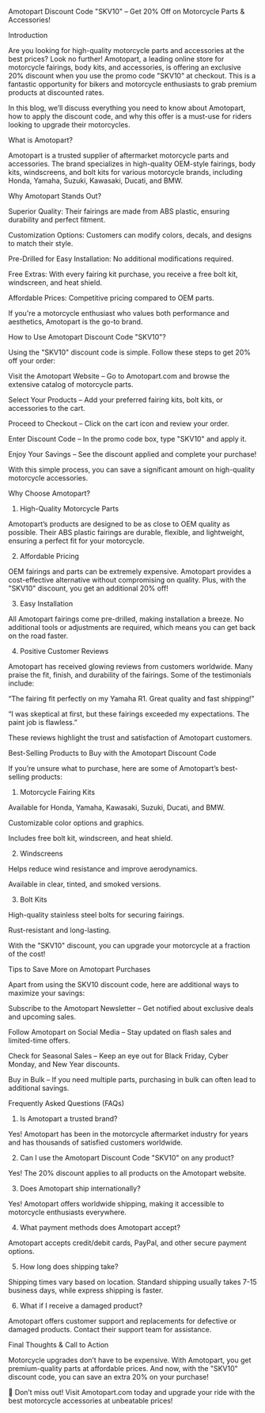 Amotopart Discount Code "SKV10" – Get 20% Off on Motorcycle Parts & Accessories!

Introduction

Are you looking for high-quality motorcycle parts and accessories at the best prices? Look no further! Amotopart, a leading online store for motorcycle fairings, body kits, and accessories, is offering an exclusive 20% discount when you use the promo code "SKV10" at checkout. This is a fantastic opportunity for bikers and motorcycle enthusiasts to grab premium products at discounted rates.

In this blog, we’ll discuss everything you need to know about Amotopart, how to apply the discount code, and why this offer is a must-use for riders looking to upgrade their motorcycles.

What is Amotopart?

Amotopart is a trusted supplier of aftermarket motorcycle parts and accessories. The brand specializes in high-quality OEM-style fairings, body kits, windscreens, and bolt kits for various motorcycle brands, including Honda, Yamaha, Suzuki, Kawasaki, Ducati, and BMW.

Why Amotopart Stands Out?

Superior Quality: Their fairings are made from ABS plastic, ensuring durability and perfect fitment.

Customization Options: Customers can modify colors, decals, and designs to match their style.

Pre-Drilled for Easy Installation: No additional modifications required.

Free Extras: With every fairing kit purchase, you receive a free bolt kit, windscreen, and heat shield.

Affordable Prices: Competitive pricing compared to OEM parts.

If you're a motorcycle enthusiast who values both performance and aesthetics, Amotopart is the go-to brand.

How to Use Amotopart Discount Code "SKV10"?

Using the "SKV10" discount code is simple. Follow these steps to get 20% off your order:

Visit the Amotopart Website – Go to Amotopart.com and browse the extensive catalog of motorcycle parts.

Select Your Products – Add your preferred fairing kits, bolt kits, or accessories to the cart.

Proceed to Checkout – Click on the cart icon and review your order.

Enter Discount Code – In the promo code box, type "SKV10" and apply it.

Enjoy Your Savings – See the discount applied and complete your purchase!

With this simple process, you can save a significant amount on high-quality motorcycle accessories.

Why Choose Amotopart?

1. High-Quality Motorcycle Parts

Amotopart’s products are designed to be as close to OEM quality as possible. Their ABS plastic fairings are durable, flexible, and lightweight, ensuring a perfect fit for your motorcycle.

2. Affordable Pricing

OEM fairings and parts can be extremely expensive. Amotopart provides a cost-effective alternative without compromising on quality. Plus, with the "SKV10" discount, you get an additional 20% off!

3. Easy Installation

All Amotopart fairings come pre-drilled, making installation a breeze. No additional tools or adjustments are required, which means you can get back on the road faster.

4. Positive Customer Reviews

Amotopart has received glowing reviews from customers worldwide. Many praise the fit, finish, and durability of the fairings. Some of the testimonials include:

“The fairing fit perfectly on my Yamaha R1. Great quality and fast shipping!”

“I was skeptical at first, but these fairings exceeded my expectations. The paint job is flawless.”

These reviews highlight the trust and satisfaction of Amotopart customers.

Best-Selling Products to Buy with the Amotopart Discount Code

If you’re unsure what to purchase, here are some of Amotopart’s best-selling products:

1. Motorcycle Fairing Kits

Available for Honda, Yamaha, Kawasaki, Suzuki, Ducati, and BMW.

Customizable color options and graphics.

Includes free bolt kit, windscreen, and heat shield.

2. Windscreens

Helps reduce wind resistance and improve aerodynamics.

Available in clear, tinted, and smoked versions.

3. Bolt Kits

High-quality stainless steel bolts for securing fairings.

Rust-resistant and long-lasting.

With the "SKV10" discount, you can upgrade your motorcycle at a fraction of the cost!

Tips to Save More on Amotopart Purchases

Apart from using the SKV10 discount code, here are additional ways to maximize your savings:

Subscribe to the Amotopart Newsletter – Get notified about exclusive deals and upcoming sales.

Follow Amotopart on Social Media – Stay updated on flash sales and limited-time offers.

Check for Seasonal Sales – Keep an eye out for Black Friday, Cyber Monday, and New Year discounts.

Buy in Bulk – If you need multiple parts, purchasing in bulk can often lead to additional savings.

Frequently Asked Questions (FAQs)

1. Is Amotopart a trusted brand?

Yes! Amotopart has been in the motorcycle aftermarket industry for years and has thousands of satisfied customers worldwide.

2. Can I use the Amotopart Discount Code "SKV10" on any product?

Yes! The 20% discount applies to all products on the Amotopart website.

3. Does Amotopart ship internationally?

Yes! Amotopart offers worldwide shipping, making it accessible to motorcycle enthusiasts everywhere.

4. What payment methods does Amotopart accept?

Amotopart accepts credit/debit cards, PayPal, and other secure payment options.

5. How long does shipping take?

Shipping times vary based on location. Standard shipping usually takes 7-15 business days, while express shipping is faster.

6. What if I receive a damaged product?

Amotopart offers customer support and replacements for defective or damaged products. Contact their support team for assistance.

Final Thoughts & Call to Action

Motorcycle upgrades don’t have to be expensive. With Amotopart, you get premium-quality parts at affordable prices. And now, with the "SKV10" discount code, you can save an extra 20% on your purchase!

🚀 Don’t miss out! Visit Amotopart.com today and upgrade your ride with the best motorcycle accessories at unbeatable prices!
